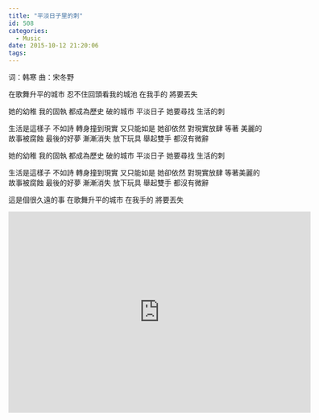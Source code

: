 ```yaml
---
title: "平淡日子里的刺"
id: 508
categories: 
  - Music
date: 2015-10-12 21:20:06
tags:
---
```


词：韩寒
曲：宋冬野

在歌舞升平的城市
忍不住回頭看我的城池
在我手的 將要丟失

她的幼稚 我的固執 都成為歷史
破的城市 平淡日子
她要尋找 生活的刺

生活是這樣子 不如詩
轉身撞到現實
又只能如是
她卻依然 對現實放肆
等著 美麗的故事被腐蝕
最後的好夢 漸漸消失
放下玩具 舉起雙手 都沒有微辭

她的幼稚 我的固執 都成為歷史
破的城市 平淡日子
她要尋找 生活的刺

生活是這樣子 不如詩
轉身撞到現實 又只能如是
她卻依然 對現實放肆
等著美麗的故事被腐蝕
最後的好夢 漸漸消失
放下玩具 舉起雙手
都沒有微辭

這是個很久遠的事
在歌舞升平的城市
在我手的 將要丟失

<iframe height=400 width=600 src="https://www.youtube.com/embed/pIJp6PDCIC8" frameborder=0 allowfullscreen></iframe>
